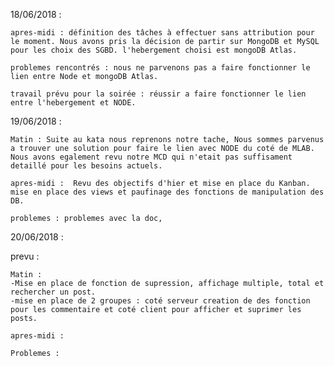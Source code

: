 18/06/2018 : 

    apres-midi : définition des tâches à effectuer sans attribution pour le moment. Nous avons pris la décision de partir sur MongoDB et MySQL pour les choix des SGBD. l'hebergement choisi est mongoDB Atlas. 

    problemes rencontrés : nous ne parvenons pas a faire fonctionner le lien entre Node et mongoDB Atlas.

    travail prévu pour la soirée : réussir a faire fonctionner le lien entre l'hebergement et NODE.


19/06/2018 : 

    Matin : Suite au kata nous reprenons notre tache, Nous sommes parvenus a trouver une solution pour faire le lien avec NODE du coté de MLAB. Nous avons egalement revu notre MCD qui n'etait pas suffisament detaillé pour les besoins actuels.

    apres-midi :  Revu des objectifs d'hier et mise en place du Kanban. mise en place des views et paufinage des fonctions de manipulation des DB.

    problemes : problemes avec la doc,  

20/06/2018 : 

prevu : 

    Matin : 
    -Mise en place de fonction de supression, affichage multiple, total et rechercher un post.
    -mise en place de 2 groupes : coté serveur creation de des fonction pour les commentaire et coté client pour afficher et suprimer les posts. 

    apres-midi : 

    Problemes : 